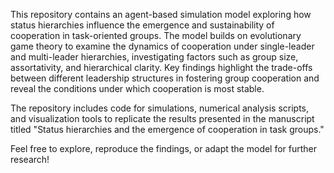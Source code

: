 This repository contains an agent-based simulation model exploring how status hierarchies influence the emergence and sustainability of cooperation in task-oriented groups. The model builds on evolutionary game theory to examine the dynamics of cooperation under single-leader and multi-leader hierarchies, investigating factors such as group size, assortativity, and hierarchical clarity. Key findings highlight the trade-offs between different leadership structures in fostering group cooperation and reveal the conditions under which cooperation is most stable.

The repository includes code for simulations, numerical analysis scripts, and visualization tools to replicate the results presented in the manuscript titled "Status hierarchies and the emergence of cooperation in task groups."

Feel free to explore, reproduce the findings, or adapt the model for further research!
